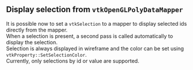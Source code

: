 ## Display selection from `vtkOpenGLPolyDataMapper`

It is possible now to set a `vtkSelection` to a mapper to display selected ids directly from the mapper.\
When a selection is present, a second pass is called automatically to display the selection.\
Selection is always displayed in wireframe and the color can be set using `vtkProperty::SetSelectionColor`.\
Currently, only selections by id or value are supported.

